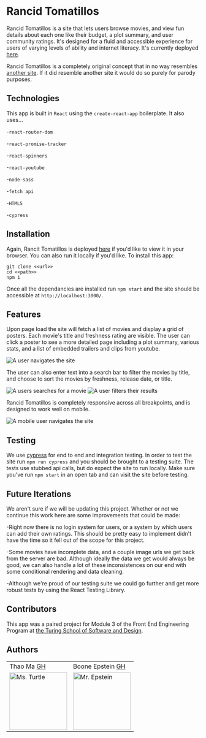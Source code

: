 # Rancid Tomatillos
Rancid Tomatillos is a site that lets users browse movies, and view fun details about each one like their budget, a plot summary, and user community ratings. It's designed for a fluid and accessible experience for users of varying levels of ability and internet literacy. It's currently deployed [here](https://rancid-tomatillos.vercel.app/).
 
Rancid Tomatillos is a completely original concept that in no way resembles [another site](https://www.rottentomatoes.com/). If it did resemble another site it would do so purely for parody purposes. 

## Technologies
This app is built in `React` using the `create-react-app` boilerplate. It also uses... 

-`react-router-dom`

-`react-promise-tracker`

-`react-spinners`

-`react-youtube`

-`node-sass`

-`fetch api`

-`HTML5`

-`cypress`

## Installation
Again, Rancit Tomatillos is deployed [here](https://rancid-tomatillos.vercel.app/) if you'd like to view it in your browser. You can also run it locally if you'd like.
To install this app: 
```
git clone <<url>>
cd <<path>>
npm i
```

Once all the dependancies are installed run `npm start` and the site should be accessible at `http://localhost:3000/`.
## Features 
Upon page load the site will fetch a list of movies and display a grid of posters. Each movie's title and freshness rating are visible. The user can click a poster to see a more detailed page including a plot summary, various stats, and a list of embedded trailers and clips from youtube. 
<p style="text-align: center;">
  
![A user navigates the site](https://media.giphy.com/media/bvE9o6EybVBbg82Rys/giphy.gif)
</p>

The user can also enter text into a search bar to filter the movies by title, and choose to sort the movies by freshness, release date, or title. 
<p style="text-align: center;">
  
![A users searches for a movie](https://media.giphy.com/media/oTXHh6rP6VF9agH5n3/giphy.gif)
![A user filters their results](https://media.giphy.com/media/fbtELrIDWxHEJGpIeN/giphy.gif)
</p>

Rancid Tomatillos is completely responsive across all breakpoints, and is designed to work well on mobile. 
<p style="text-align: center;">
  
![A mobile user navigates the site](https://media.giphy.com/media/nr9Rsoa7zbezoKsnMt/giphy.gif)
</p>

## Testing 
We use [cypress](https://www.cypress.io/) for end to end and integration testing. In order to test the site run `npm run cypress` and you should be brought to a testing suite. The tests use stubbed api calls, but do expect the site to run locally. Make sure you've run `npm start` in an open tab and can visit the site before testing. 

## Future Iterations
We aren't sure if we will be updating this project. Whether or not we continue this work here are some improvements that could be made: 

-Right now there is no login system for users, or a system by which users can add their own ratings. This should be pretty easy to implement didn't have the time so it fell out of the scope for this project. 

-Some movies have incomplete data, and a couple image urls we get back from the server are bad. Although ideally the data we get would always be good, we can also handle a lot of these inconsistences on our end with some conditional rendering and data cleaning. 

-Although we're proud of our testing suite we could go further and get more robust tests by using the React Testing Library. 

## Contributors 
This app was a paired project for Module 3 of the Front End Engineering Program at [the Turing School of Software and Design](https://turing.io/).

## Authors
<table>
    <tr>
        <td> Thao Ma <a href="https://github.com/thaomonster">GH</td>
        <td> Boone Epstein <a href="https://github.com/deadbelly">GH</td>
    </tr>
<td><img src="https://avatars3.githubusercontent.com/u/67611512?s=400&u=ef3bac38d4f7d6d8a899d26ce1f0eb169f11bb9b&v=4" alt="Ms. Turtle"
 width="150" height="auto" /></td>
 <td><img src="https://ca.slack-edge.com/T029P2S9M-U0184VA96K1-cf7535e7ceed-512" alt="Mr. Epstein"
 width="150" height="auto" /></td>
</table>
